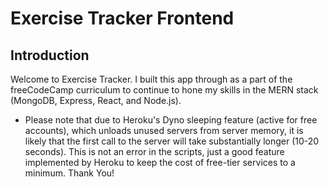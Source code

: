 # Exercise Tracker Frontend

## Introduction

Welcome to Exercise Tracker. I built this app through as a part of the freeCodeCamp curriculum to continue to hone my skills in the MERN stack (MongoDB, Express, React, and Node.js).  

* Please note that due to Heroku's Dyno sleeping feature (active for free accounts), which unloads unused servers from server memory, it is likely that the first call to the server will take substantially longer (10-20 seconds). This is not an error in the scripts, just a good feature implemented by Heroku to keep the cost of free-tier services to a minimum.  Thank You!
